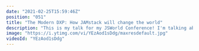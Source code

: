 ```yaml
---
date: "2021-02-25T15:59:46Z"
position: "051"
title: "The Modern DXP: How JAMstack will change the world"
description: "This is my talk for my JSWorld Conference! I'm talking about how JAMstack will change the world. I now work at Uniform where we take disrupting the status quo of Digital Experience Platform software seriously :)\n\nFollow me here:\nWebsite: https://timbenniks.dev\nTwitter: https://twitter.com/timbenniks\nGithub: https://github.com/timbenniks\nUniform: https://uniform.dev"
image: "https://i.ytimg.com/vi/YEzAod1sDdg/maxresdefault.jpg"
videoId: "YEzAod1sDdg"
---
```


